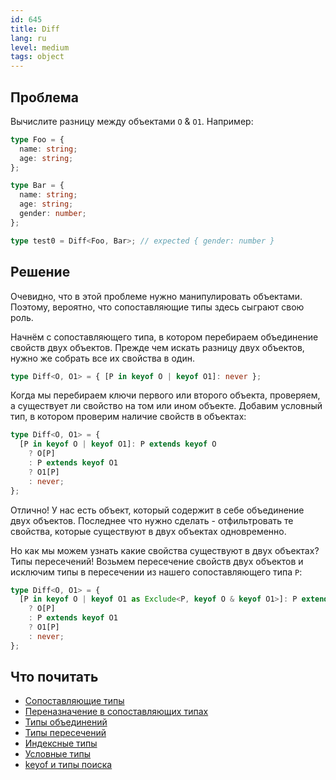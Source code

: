 ```yaml
---
id: 645
title: Diff
lang: ru
level: medium
tags: object
---
```


## Проблема

Вычислите разницу между объектами `O` & `O1`. Например:

```typescript
type Foo = {
  name: string;
  age: string;
};

type Bar = {
  name: string;
  age: string;
  gender: number;
};

type test0 = Diff<Foo, Bar>; // expected { gender: number }
```

## Решение

Очевидно, что в этой проблеме нужно манипулировать объектами. Поэтому, вероятно,
что сопоставляющие типы здесь сыграют свою роль.

Начнём с сопоставляющего типа, в котором перебираем объединение свойств двух
объектов. Прежде чем искать разницу двух объектов, нужно же собрать все их
свойства в один.

```typescript
type Diff<O, O1> = { [P in keyof O | keyof O1]: never };
```

Когда мы перебираем ключи первого или второго объекта, проверяем, а существует
ли свойство на том или ином объекте. Добавим условный тип, в котором проверим
наличие свойств в объектах:

```typescript
type Diff<O, O1> = {
  [P in keyof O | keyof O1]: P extends keyof O
    ? O[P]
    : P extends keyof O1
    ? O1[P]
    : never;
};
```

Отлично! У нас есть объект, который содержит в себе объединение двух объектов.
Последнее что нужно сделать - отфильтровать те свойства, которые существуют в
двух объектах одновременно.

Но как мы можем узнать какие свойства существуют в двух объектах? Типы
пересечений! Возьмем пересечение свойств двух объектов и исключим типы в
пересечении из нашего сопоставляющего типа `P`:

```typescript
type Diff<O, O1> = {
  [P in keyof O | keyof O1 as Exclude<P, keyof O & keyof O1>]: P extends keyof O
    ? O[P]
    : P extends keyof O1
    ? O1[P]
    : never;
};
```

## Что почитать

- [Сопоставляющие типы](https://www.typescriptlang.org/docs/handbook/2/mapped-types.html)
- [Переназначение в сопоставляющих типах](https://www.typescriptlang.org/docs/handbook/release-notes/typescript-4-1.html#key-remapping-in-mapped-types)
- [Типы объединений](https://www.typescriptlang.org/docs/handbook/2/everyday-types.html#union-types)
- [Типы пересечений](https://www.typescriptlang.org/docs/handbook/2/objects.html#intersection-types)
- [Индексные типы](https://www.typescriptlang.org/docs/handbook/2/indexed-access-types.html)
- [Условные типы](https://www.typescriptlang.org/docs/handbook/2/conditional-types.html)
- [keyof и типы поиска](https://www.typescriptlang.org/docs/handbook/release-notes/typescript-2-1.html#keyof-and-lookup-types)
